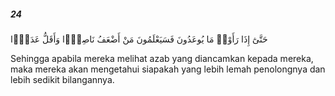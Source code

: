 ##### 24

<span class="ayah">حَتَّىٰٓ إِذَا رَأَوْا۟ مَا يُوعَدُونَ فَسَيَعْلَمُونَ مَنْ أَضْعَفُ نَاصِرًۭا وَأَقَلُّ عَدَدًۭا</span>

<span class="ayah_translation">Sehingga apabila mereka melihat azab yang diancamkan kepada mereka, maka mereka akan mengetahui siapakah yang lebih lemah penolongnya dan lebih sedikit bilangannya.</span>
